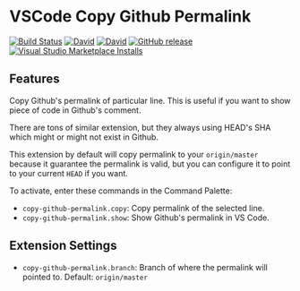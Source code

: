 # VSCode Copy Github Permalink

[![Build Status](https://dev.azure.com/tejanium/vscode-copy-github-permalink/_apis/build/status/tejanium.vscode-copy-github-permalink?branchName=master)](https://dev.azure.com/tejanium/vscode-copy-github-permalink/_build/latest?definitionId=4&branchName=master)
[![David](https://img.shields.io/david/tejanium/vscode-copy-github-permalink)](https://david-dm.org/tejanium/vscode-copy-github-permalink)
[![David](https://img.shields.io/david/dev/tejanium/vscode-copy-github-permalink)](https://david-dm.org/tejanium/vscode-copy-github-permalink?type=dev)
[![GitHub release](https://img.shields.io/github/v/release/tejanium/vscode-copy-github-permalink)](https://github.com/tejanium/vscode-copy-github-permalink/releases)
[![Visual Studio Marketplace Installs](https://img.shields.io/visual-studio-marketplace/i/tejanium.copy-github-permalink)](https://marketplace.visualstudio.com/items?itemName=tejanium.copy-github-permalink)

## Features

Copy Github's permalink of particular line. This is useful if you want to show piece of code in Github's comment.

There are tons of similar extension, but they always using HEAD's SHA which might or might not exist in Github.

This extension by default will copy permalink to your `origin/master` because it guarantee the permalink is valid, but you can configure it to point to your current `HEAD` if you want.

To activate, enter these commands in the Command Palette:

- `copy-github-permalink.copy`: Copy permalink of the selected line.
- `copy-github-permalink.show`: Show Github's permalink in VS Code.

## Extension Settings

* `copy-github-permalink.branch`: Branch of where the permalink will pointed to. Default: `origin/master`
